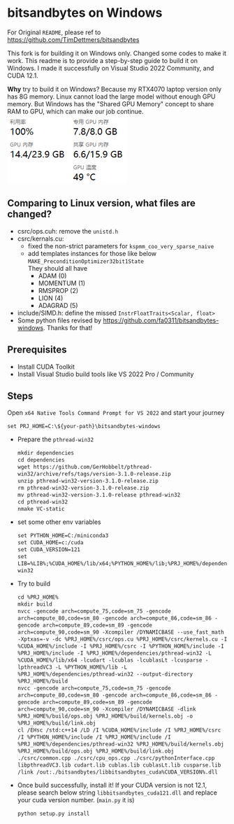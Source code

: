 # bitsandbytes on Windows
For Original `README`, please ref to https://github.com/TimDettmers/bitsandbytes

This fork is for building it on Windows only. Changed some codes to make it work. This readme is to provide a step-by-step guide to build it on Windows.
I made it successfully on Visual Studio 2022 Community, and CUDA 12.1.

**Why** try to build it on Windows? Because my RTX4070 laptop version only has 8G memory. Linux cannot load the large model without enough GPU memory. But Windows has the "Shared GPU Memory" concept to share RAM to GPU, which can make our job continue.  
![](windows-shared-gpu-memory.png)
## Comparing to Linux version, what files are changed?
- csrc/ops.cuh: remove the `unistd.h`
- csrc/kernals.cu:
  - fixed the non-strict parameters for `kspmm_coo_very_sparse_naive` 
  - add templates instances for those like below  
    `MAKE_PreconditionOptimizer32bit1State`  
    They should all have 
    - ADAM (0)
    - MOMENTUM (1)
    - RMSPROP (2)
    - LION (4)
    - ADAGRAD (5)
- include/SIMD.h: define the missed `InstrFloatTraits<Scalar, float>`
- Some python files revised by https://github.com/fa0311/bitsandbytes-windows. Thanks for that!

## Prerequisites
- Install CUDA Toolkit
- Install Visual Studio build tools like VS 2022 Pro / Community

## Steps
  Open `x64 Native Tools Command Prompt for VS 2022` and start your journey  
  ```
  set PRJ_HOME=C:\${your-path}\bitsandbytes-windows
  ```
- Prepare the `pthread-win32`
  ```
  mkdir dependencies
  cd dependencies
  wget https://github.com/GerHobbelt/pthread-win32/archive/refs/tags/version-3.1.0-release.zip
  unzip pthread-win32-version-3.1.0-release.zip
  rm pthread-win32-version-3.1.0-release.zip
  mv pthread-win32-version-3.1.0-release pthread-win32
  cd pthread-win32
  nmake VC-static
  ```
- set some other env variables
  ```
  set PYTHON_HOME=C:/miniconda3
  set CUDA_HOME=c:/cuda
  set CUDA_VERSION=121
  set LIB=%LIB%;%CUDA_HOME%/lib/x64;%PYTHON_HOME%/lib;%PRJ_HOME%/dependencies/pthread-win32
  ```
- Try to build
  ```
  cd %PRJ_HOME%
  mkdir build
  nvcc -gencode arch=compute_75,code=sm_75 -gencode arch=compute_80,code=sm_80 -gencode arch=compute_86,code=sm_86 -gencode arch=compute_89,code=sm_89 -gencode arch=compute_90,code=sm_90 -Xcompiler /DYNAMICBASE --use_fast_math -Xptxas=-v -dc %PRJ_HOME%/csrc/ops.cu %PRJ_HOME%/csrc/kernels.cu -I %CUDA_HOME%/include -I %PRJ_HOME%/csrc -I %PYTHON_HOME%/include -I %PRJ_HOME%/include -I %PRJ_HOME%/dependencies/pthread-win32 -L %CUDA_HOME%/lib/x64 -lcudart -lcublas -lcublasLt -lcusparse -lpthreadVC3 -L %PYTHON_HOME%/lib -L %PRJ_HOME%/dependencies/pthread-win32 --output-directory %PRJ_HOME%/build
  nvcc -gencode arch=compute_75,code=sm_75 -gencode arch=compute_80,code=sm_80 -gencode arch=compute_86,code=sm_86 -gencode arch=compute_89,code=sm_89 -gencode arch=compute_90,code=sm_90 -Xcompiler /DYNAMICBASE -dlink %PRJ_HOME%/build/ops.obj %PRJ_HOME%/build/kernels.obj -o %PRJ_HOME%/build/link.obj
  cl /EHsc /std:c++14 /LD /I %CUDA_HOME%/include /I %PRJ_HOME%/csrc /I %PYTHON_HOME%/include /I %PRJ_HOME%/include /I %PRJ_HOME%/dependencies/pthread-win32 %PRJ_HOME%/build/kernels.obj %PRJ_HOME%/build/ops.obj %PRJ_HOME%/build/link.obj ./csrc/common.cpp ./csrc/cpu_ops.cpp ./csrc/pythonInterface.cpp libpthreadVC3.lib cudart.lib cublas.lib cublasLt.lib cusparse.lib /link /out:./bitsandbytes/libbitsandbytes_cuda%CUDA_VERSION%.dll
  ```
- Once build successfully, install it! If your CUDA version is not 12.1, please search below string `libbitsandbytes_cuda121.dll` and replace your cuda version number. (`main.py` it is)
  ```
  python setup.py install
  ```